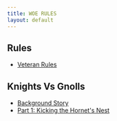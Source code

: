 ```yaml
---
title: WOE RULES
layout: default
---
```


## Rules  
* [Veteran Rules](/woe/veterans/)  

## Knights Vs Gnolls
* [Background Story](/woe/gnolls-v-knights-0/)  
* [Part 1: Kicking the Hornet's Nest](/woe/gnolls-v-knights-1/)  